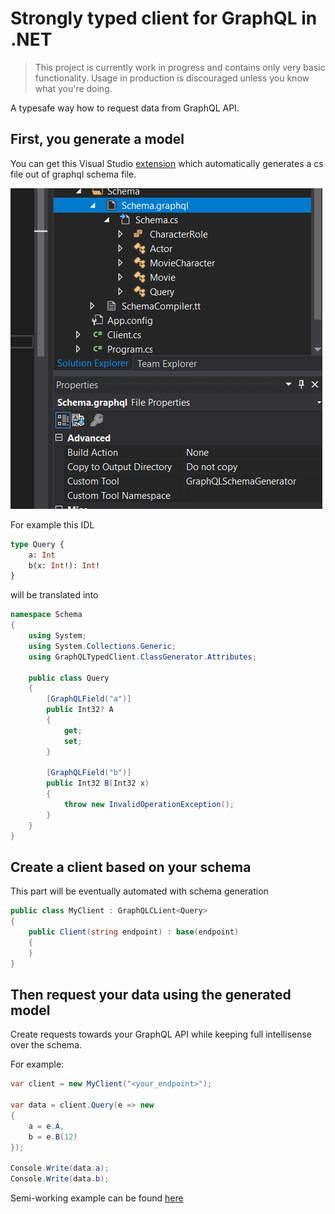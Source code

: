 # Strongly typed client for GraphQL in .NET

> This project is currently work in progress and contains only very basic functionality. Usage in production is discouraged unless you know what you're doing.

A typesafe way how to request data from GraphQL API.

## First, you generate a model

You can get this Visual Studio [extension](https://marketplace.visualstudio.com/items?itemName=MarekMagdziak.Mkm-GraphQL-Tooling)
which automatically generates a cs file out of graphql schema file.

![](media/example.png)

For example this IDL

```graphql
type Query {
	a: Int
	b(x: Int!): Int!
}
```

will be translated into

```csharp
namespace Schema
{
    using System;
    using System.Collections.Generic;
    using GraphQLTypedClient.ClassGenerator.Attributes;

    public class Query
    {
        [GraphQLField("a")]
        public Int32? A
        {
            get;
            set;
        }

        [GraphQLField("b")]
        public Int32 B(Int32 x)
        {
            throw new InvalidOperationException();
        }
    }
}
```

## Create a client based on your schema

This part will be eventually automated with schema generation

```csharp
public class MyClient : GraphQLCLient<Query>
{
    public Client(string endpoint) : base(endpoint)
    {
    }
}
```

## Then request your data using the generated model

Create requests towards your GraphQL API while keeping full intellisense over the schema.

For example:

```csharp
var client = new MyClient("<your_endpoint>");

var data = client.Query(e => new
{
    a = e.A,
    b = e.B(12)
});

Console.Write(data.a);
Console.Write(data.b);
```

Semi-working example can be found [here](./GraphQLTypedClient.Example)